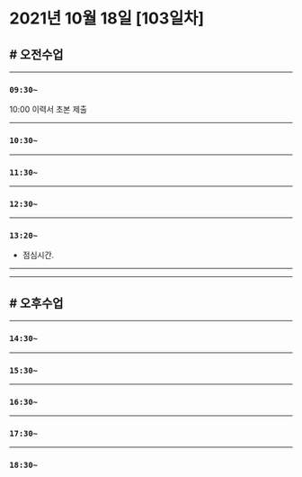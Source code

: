 # 2021년 10월 18일 [103일차]

## # 오전수업
----
### `09:30~`

10:00 이력서 초본 제출    







----
### `10:30~`








----
### `11:30~`








----
### `12:30~`








----
### `13:20~`

  - 점심시간.

---
---

## # 오후수업

---
### `14:30~`










---
### `15:30~`









----
### `16:30~`








----
### `17:30~`








----
### `18:30~`
